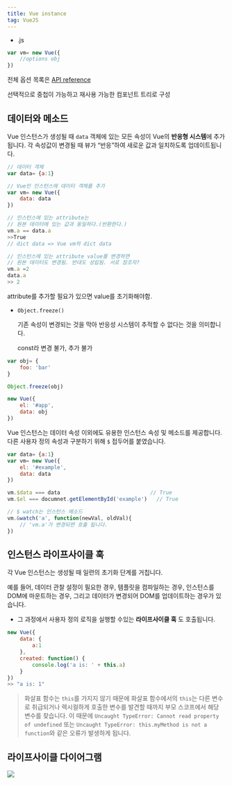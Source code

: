 ```yaml
---
title: Vue instance
tag: VueJS
---
```




- .js

```javascript
var vm= new Vue({
	//options obj
})
```

전체 옵션 목록은 [API reference](https://kr.vuejs.org/v2/api/#Options-Data)

선택적으로 중첩이 가능하고 재사용 가능한 컴포넌트 트리로 구성



## 데이터와 메소드

Vue 인스턴스가 생성될 때 `data` 객체에 있는 모든 속성이 Vue의 **반응형 시스템**에 추가됩니다. 각 속성값이 변경될 때 뷰가 “반응”하여 새로운 값과 일치하도록 업데이트됩니다.

```javascript
// 데이터 객체
var data= {a:1}

// Vue인 인스턴스에 데이터 객체를 추가
var vm= new Vue({
    data: data
})

// 인스턴스에 있는 attribute는
// 원본 데이터에 있는 값과 동일하다.(반환한다.)
vm.a == data.a
>>True 
// dict data => Vue vm의 dict data 

// 인스턴스에 있는 attribute value를 변경하면
// 원본 데이터도 변경됨. 반대도 성립됨. 서로 참조자?
vm.a =2
data.a
>> 2
```

attribute를 추가할 필요가 있으면 value를 초기화해야함.



- `Object.freeze()`

  기존 속성이 변경되는 것을 막아 반응성 시스템이 추적할 수 없다는 것을 의미합니다.

  const라 변경 불가, 추가 불가

```javascript
var obj= {
	foo: 'bar'
}

Object.freeze(obj)

new Vue({
	el: '#app',
	data: obj
})
```



Vue 인스턴스는 데이터 속성 이외에도 유용한 인스턴스 속성 및 메소드를 제공합니다. 다른 사용자 정의 속성과 구분하기 위해 `$` 접두어를 붙였습니다.

```javascript
var data= {a:1}
var vm= new Vue({
	el: '#example',
	data: data
})

vm.$data === data 							  // True
vm.$el === documnet.getElementById('example')	// True

// $ watch는 인스턴스 메소드
vm.&watch('a', function(newVal, oldVal){
	// 'vm.a'가 변경되면 호출 됩니다.
})
```



## 인스턴스 라이프사이클 훅

각 Vue 인스턴스는 생성될 때 일련의 초기화 단계를 거칩니다. 

 예를 들어, 데이터 관찰 설정이 필요한 경우, 템플릿을 컴파일하는 경우, 인스턴스를 DOM에 마운트하는 경우, 그리고 데이터가 변경되어 DOM를 업데이트하는 경우가 있습니다. 

- 그 과정에서 사용자 정의 로직을 실행할 수있는 **라이프사이클 훅** 도 호출됩니다. 

```javascript
new Vue({
	data: {
		a:1
	},
	created: function() {
		console.log('a is: ' + this.a)
	}
})
>> "a is: 1"
```

> 화살표 함수는 `this`를 가지지 않기 때문에 화살표 함수에서의 `this`는 다른 변수로 취급되거나 렉시컬하게 호출한 변수를 발견할 때까지 부모 스코프에서 해당 변수를 찾습니다. 이 때문에 `Uncaught TypeError: Cannot read property of undefined` 또는 `Uncaught TypeError: this.myMethod is not a function`와 같은 오류가 발생하게 됩니다.



## 라이프사이클 다이어그램

![](https://kr.vuejs.org/images/lifecycle.png)